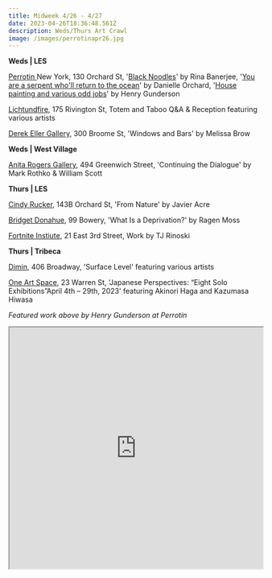 ```yaml
---
title: Midweek 4/26 - 4/27
date: 2023-04-26T18:36:48.561Z
description: Weds/Thurs Art Crawl
image: /images/perrotinapr26.jpg
---
```

**W﻿eds | LES**

[Perrotin ](https://www.perrotin.com/exhibitions/)New York, 130 Orchard St, '[Black Noodles](https://www.perrotin.com/exhibitions/rina_banerjee-black-noodles/9837)' by Rina Banerjee, '[You are a serpent who'll return to the ocean](https://www.perrotin.com/exhibitions/danielle_orchard-you-are-a-serpent-wholl-return-to-the-ocean/9854)' by Danielle Orchard, '[House painting and various odd jobs](https://www.perrotin.com/exhibitions/henry_gunderson-house-painting-and-various-odd-jobs/9957)' by Henry Gunderson

[Lichtundfire](https://www.lichtundfire.com/), 175 Rivington St, Totem and Taboo Q&A & Reception featuring various artists

[Derek Eller Gallery](https://www.derekeller.com/exhibitions/melissa-brown3), 300 Broome St, 'Windows and Bars' by Melissa Brow

**W﻿eds | West Village**

[Anita Rogers Gallery](https://www.anitarogersgallery.com/exhibitions/mark-rothko-william-scott), 494 Greenwich Street, 'Continuing the Dialogue' by Mark Rothko & William Scott

**T﻿hurs | LES** 

[Cindy Rucker](https://www.cindyruckergallery.com/), 143B Orchard St, 'From Nature' by Javier Acre

[Bridget Donahue](https://www.bridgetdonahue.nyc/exhibitions/ragen-moss-2023/), 99 Bowery, 'What Is a Deprivation?' by Ragen Moss

[Fortnite Instiute](https://fortnight.institute/exhibitions/75-tj-rinoski/), 21 East 3rd Street, Work by TJ Rinoski

**T﻿hurs | Tribeca**

[Dimin](https://www.dimin.nyc/exhibitions/8-surface-level-opening-reception-thursday-april-27th-6-8/overview/), 406 Broadway, 'Surface Level' featuring various artists

[One Art Space](https://oneartspace.com/japanese-perspectives-eight-solo-exhibitionsapril-4th-29th-2023/), 23 Warren St, 'Japanese Perspectives: “Eight Solo Exhibitions”April 4th – 29th, 2023' featuring Akinori Haga and Kazumasa Hiwasa

*F﻿eatured work above by Henry Gunderson at Perrotin*

<iframe src="https://www.google.com/maps/d/u/3/embed?mid=1mNoEwk9SjIn0qVySxFX9P80bg1YoIwo&ehbc=2E312F" width="100%" height="480"></iframe>